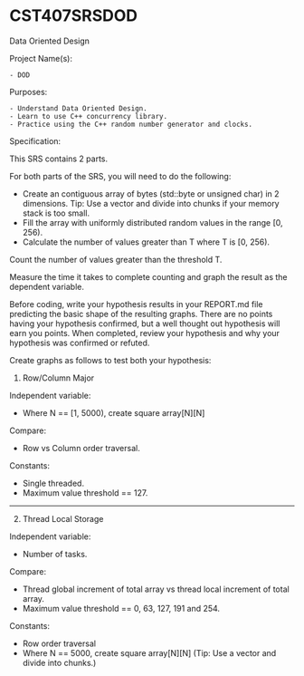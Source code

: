 # CST407SRSDOD
Data Oriented Design

Project Name(s):  

    - DOD

Purposes:  

    - Understand Data Oriented Design.  
    - Learn to use C++ concurrency library.  
    - Practice using the C++ random number generator and clocks.  

Specification:  

This SRS contains 2 parts.  

For both parts of the SRS, you will need to do the following:  
- Create an contiguous array of bytes (std::byte or unsigned char) in 2 dimensions.  Tip: Use a vector<byte> and divide into chunks if your memory stack is too small.  
- Fill the array with uniformly distributed random values in the range \[0, 256).  
- Calculate the number of values greater than T where T is \[0, 256).  

Count the number of values greater than the threshold T.  

Measure the time it takes to complete counting and graph the result as the dependent variable.  

Before coding, write your hypothesis results in your REPORT.md file predicting the basic shape of the resulting graphs. There are no points having your hypothesis confirmed, but a well thought out hypothesis will earn you points. When completed, review your hypothesis and why your hypothesis was confirmed or refuted. 

Create graphs as follows to test both your hypothesis:  

1) Row/Column Major  

Independent variable:  
- Where N == \[1, 5000), create square array\[N]\[N]

Compare:  
- Row vs Column order traversal.  

Constants:  
- Single threaded.  
- Maximum value threshold == 127.  

---

2) Thread Local Storage

Independent variable:  
- Number of tasks.  

Compare:  
- Thread global increment of total array vs thread local increment of total array.  
- Maximum value threshold == 0, 63, 127, 191 and 254.  

Constants:  
- Row order traversal  
- Where N == 5000, create square array\[N]\[N] (Tip: Use a vector<byte> and divide into chunks.)  

###
